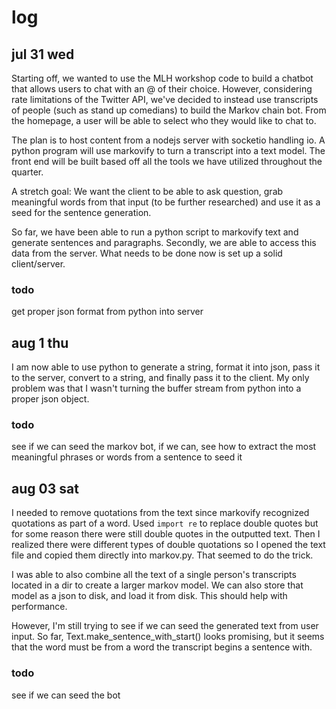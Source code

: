 # log
## jul 31 wed
Starting off, we wanted to use the MLH workshop code to build a chatbot that allows users to chat with an @ of their choice. However, considering rate limitations of the Twitter API, we've decided to instead use transcripts of people (such as stand up comedians) to build the Markov chain bot. From the homepage, a user will be able to select who they would like to chat to.

The plan is to host content from a nodejs server with socketio handling io. A python program will use markovify to turn a transcript into a text model. The front end will be built based off all the tools we have utilized throughout the quarter.

A stretch goal: We want the client to be able to ask question, grab meaningful words from that input (to be further researched) and use it as a seed for the sentence generation.

So far, we have been able to run a python script to markovify text and generate sentences and paragraphs. Secondly, we are able to access this data from the server. What needs to be done now is set up a solid client/server.

### todo
get proper json format from python into server

## aug 1 thu
I am now able to use python to generate a string, format it into json, pass it to the server, convert to a string, and finally pass it to the client. My only problem was that I wasn't turning the buffer stream from python into a proper json object.

### todo
see if we can seed the markov bot, if we can, see how to extract the most meaningful phrases or words from a sentence to seed it

## aug 03 sat
I needed to remove quotations from the text since markovify recognized quotations as part of a word. Used `import re` to replace double quotes but for some reason there were still double quotes in the outputted text. Then I realized there were different types of double quotations so I opened the text file and copied them directly into markov.py. That seemed to do the trick.

I was able to also combine all the text of a single person's transcripts located in a dir to create a larger markov model. We can also store that model as a json to disk, and load it from disk. This should help with performance.

However, I'm still trying to see if we can seed the generated text from user input. So far, Text.make_sentence_with_start() looks promising, but it seems that the word must be from a word the transcript begins a sentence with.

### todo
see if we can seed the bot
